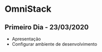 # OmniStack

## Primeiro Dia - 23/03/2020 

* Apresentação
* Configurar ambiente de desenvolvimento 